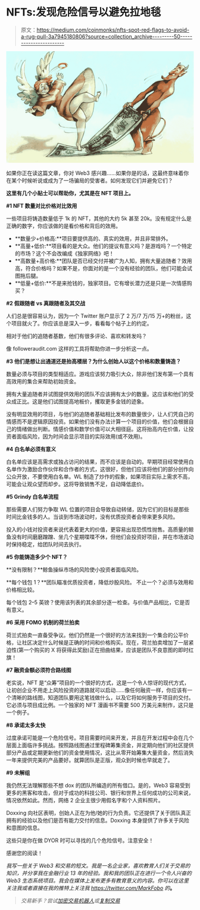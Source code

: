 # NFTs:发现危险信号以避免拉地毯

> 原文：<https://medium.com/coinmonks/nfts-spot-red-flags-to-avoid-a-rug-pull-3a7945180806?source=collection_archive---------50----------------------->

![](img/fa357ad46c042b7d817a1a29f211558f.png)

如果你正在读这篇文章，你对 Web3 感兴趣……如果你是的话，这最终意味着你在某个时候听说或成为了一场骗局的受害者。如何发现它们并避免它们？

**这里有几个小贴士可以帮助你，尤其是在 NFT 项目上。**

**#1 NFT 数量对比价格对比效用**

一些项目将铸造数量低于 1k 的 NFT，其他的大约 5k 甚至 20k。没有规定什么是正确的数字，你应该做的是看价格和背后的效用。

*   **数量少+价格高:**项目要提供高的、真实的效用，并且非常排外。
*   **高量+低价:**项目看的是大众。他们的提议有意义吗？是游戏吗？一个特定的市场？这个不会改编成《独家网络》吧！
*   **高数量+高价格:**团队是否已经交付并被广为人知，拥有大量追随者？效用高，符合价格吗？如果不是，你面对的是一个没有经验的团队，他们可能会试图拖后腿。
*   **低量+低价:**不是来抢钱的，独家项目。它有增长潜力还是只是一次情感购买？

**#2 假跟随者 vs 真跟随者及其交战**

人们总是很容易认为，因为一个 Twitter 账户显示了 2 万/7 万/15 万+的粉丝，这个项目就火了。你应该总是深入一步，看看每个帖子上的约定。

相对于他们的追随者基数，他们有很多评论、喜欢和转发吗？

像 followeraudit.com 这样的工具将帮助你进一步分析这一点。

**#3 他们是想让出通道还是抬高楼层？为什么创始人以这个价格和数量铸造？**

数量必须与项目的类型相适应。游戏应该努力吸引大众，除非他们发布第一个具有高效用的集合来帮助初始资金。

拥有大量追随者并试图提供效用的团队不应该拥有太少的数量。这应该和他们的受众成正比。这是他们试图提高地板价，攫取更多金钱的迹象。

没有明显效用的项目，与他们的追随者基础相比发布的数量很少，让人们凭自己的情感而不是逻辑原因投资。如果他们没有办法计算一个项目的价值，他们会根据自己的情绪做出判断。情感价值和数学价值可以大相径庭。这将抬高内在价值，让投资者面临风险，因为时间会显示项目的实际效用(或不效用)。

**#4 白名单必须有意义**

白名单应该是高需求或独占访问的结果，而不应该是自动的。早期项目经常使用白名单作为激励合作伙伴和合作者的方式，这很好，但他们应该将他们的部分创作向公众开放，不要使用白名单。WL 制造了炒作的假象，如果项目实际上需求不高，可能会让观众望而却步。这将导致销售不足，自动降低底价。

**#5 Grindy 白名单流程**

那些需要人们努力争取 WL 位置的项目会导致自动转储，因为它们的目标是那些时间比金钱多的人。当谈到市场波动时，没有优质投资者会带来更多风险。

投入的小钱对投资者来说代表着更大的价值，更容易出现恐慌性抛售。高质量的鲸鱼没有时间磨磨蹭蹭、坐几个星期喋喋不休，但他们会投资好项目，并在市场波动时保持稳定，给团队时间去执行。

**#5 你能铸造多少个 NFT？**

**没有限制？**鲸鱼操纵市场的风险使小投资者面临风险。

**每个钱包 1？**团队瞄准优质投资者，降低炒股风险。
不止一个？必须与效用和价格相比较。

每个钱包 2–5 英镑？使用该列表的其余部分逐一检查。与价值产品相比，它是否有意义。

**#6 采用 FOMO 机制的荷兰拍卖**

荷兰式拍卖一直备受争议。他们仍然是一个很好的方法来找到一个集合的公平价格，让社区决定什么时候是正确的时间和价格购买。现在，荷兰拍卖增加了一层紧迫性(第一个购买的 X 将获得此奖励)正在扭曲结果，应该是团队不良意图的即时红旗！

**#7 融资金额必须符合路线图**

老实说，NFT 是“众筹”项目的一个很好的方式，这是一个令人惊讶的现代方式，让初创企业不用走上风险投资的道路就可以启动……像任何融资一样，你应该有一个清晰的路线图，知道团队要用这笔钱做什么，以及它将如何服务于项目的交付。它必须与项目成比例。一个独家的 NFT 漫画书不需要 500 万美元来制作，这只是一个例子。

**#8 承诺太多太快**

过度承诺可能是一个危险信号。项目需要时间来开发，并且在开发过程中会在几个层面上面临许多挑战。按照路线图通过里程碑筹集资金，并定期向他们的社区提供部分产品或定期更新他们的资金使用情况，这比从零开始筹集大量资金，然后消失一年来提供完美的产品要好。就算团队是正版，观众到时候也早就走了。

**#9 未解组**

我仍然无法理解那些不想 dox 的团队所编造的所有借口。是的，Web3 容易受到更多的黑客和攻击，但对于成功的科技公司、银行和世界上任何成功的公司来说，情况依然如此。然而，网络 2 企业主很少用假名字和个人资料照片。

Doxxing 向社区表明，创始人正在为他/她的行为负责。它还提供了关于团队真正拥有的经验以及他们是否有能力交付的信息。Doxxing 本身提供了许多关于风险和意图的信息。

这些只是你在做 DYOR 时可以寻找的几个危险信号。注意安全！

感谢您的阅读！

*我写一些关于 Web3 和交易的短文。我是一名企业家，喜欢教育人们关于交易的知识，并分享我在金融行业 13 年的经验。我和我的团队正在进行一个令人兴奋的 Web3 生态系统项目。我会在媒体上发布更多有教育意义的内容。你可以在这里关注我或者直接在我的推特上关注我 https://twitter.com/MarkFobo 的*[](https://twitter.com/MarkFobo)**。**

> *交易新手？尝试[加密交易机器人](/coinmonks/crypto-trading-bot-c2ffce8acb2a)或[复制交易](/coinmonks/top-10-crypto-copy-trading-platforms-for-beginners-d0c37c7d698c)*
